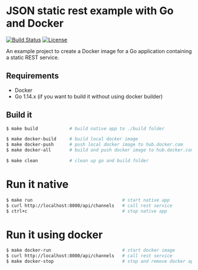 # JSON static rest example with Go and Docker

[![Build Status](https://travis-ci.org/larmic/rest-json-with-go-in-docker.svg?branch=master)](https://travis-ci.org/larmic/rest-json-with-go-in-docker)
[![License](https://img.shields.io/badge/License-Apache%202.0-blue.svg)](https://opensource.org/licenses/Apache-2.0)

An example project to create a Docker image for a Go application containing a static REST service.

## Requirements

* Docker 
* Go 1.14.x (if you want to build it without using docker builder)

## Build it

```sh 
$ make build            # build native app to ./build folder

$ make docker-build     # build local docker image
$ make docker-push      # push local docker image to hub.docker.com
$ make docker-all       # build and push docker image to hub.docker.com

$ make clean            # clean up go and build folder
```

# Run it native

```sh 
$ make run                                  # start native app 
$ curl http://localhost:8080/api/channels   # call rest service
$ ctrl+c                                    # stop native app
```

# Run it using docker

```sh 
$ make docker-run                           # start docker image 
$ curl http://localhost:8080/api/channels   # call rest service
$ make docker-stop                          # stop and remove docker app
```